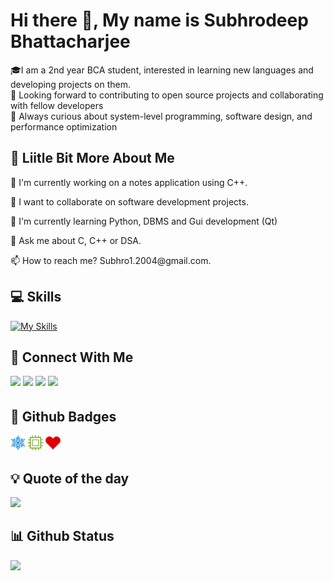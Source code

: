 # Hi there 👋, My name is Subhrodeep Bhattacharjee

🎓I am a 2nd year BCA student, interested in learning new languages and developing projects on them.
<br> 🤝 Looking forward to contributing to open source projects and collaborating with fellow developers
<bR> 🚀 Always curious about system-level programming, software design, and performance optimization

## 💫 Liitle Bit More About Me
<p>🔭 I'm currently working on a notes application using C++.</p>
<p>👯 I want to collaborate on software development projects.</p>
<p>🌱 I'm currently learning Python, DBMS and Gui development (Qt)</p>
<p>💬 Ask me about C, C++ or DSA.</p>
<p>📫 How to reach me? Subhro1.2004@gmail.com.</p>

## 💻 Skills
 [![My Skills](https://skillicons.dev/icons?i=c,cpp,html,css,git,github,ps)](https://skillicons.dev)


## 👥 Connect With Me
 <p>
<a href="https://linkedin.com/in/Subhrodeep%20Bhattacharjee"><img src="https://img.shields.io/badge/linkedin-%230077B5.svg?style=for-the-badge&logo=linkedin&logoColor=white" style="margin-bottom: 4px;" height="30px" target="_blank"></a>
<a href="https://www.instagram.com/@Subhro_12"><img src="https://img.shields.io/badge/Instagram-%23E4405F.svg?style=for-the-badge&logo=Instagram&logoColor=white" style="margin-bottom: 4px;" height="30px" target="_blank"></a>
<a href="https://www.hackerrank.com/@subhro1_2004"><img src="https://img.shields.io/badge/-Hackerrank-2EC866?style=for-the-badge&logo=HackerRank&logoColor=white" style="margin-bottom: 4px;" height="30px" target="_blank"></a>
<a href="https://leetcode.com/Subhro1225"><img src="https://img.shields.io/badge/LeetCode-000000?style=for-the-badge&logo=LeetCode&logoColor=#d16c06" style="margin-bottom: 4px;" height="30px" target="_blank"></a>
</p>

## 🌟 Github Badges
<p>
<img src="https://raw.githubusercontent.com/acervenky/animated-github-badges/master/assets/acbadge.gif" height="24px">
<img src="https://raw.githubusercontent.com/acervenky/animated-github-badges/master/assets/devbadge.gif" height="24px">
<img src="https://raw.githubusercontent.com/acervenky/animated-github-badges/master/assets/sponsorbadge.gif" height="24px">
</p>

## 💡 Quote of the day
![](https://quotes-github-readme.vercel.app/api?type=horizontal&theme=light)

## 📊 Github Status

<p><img src="https://github-readme-stats.vercel.app/api?username=Subhro1225&show_icons=true"><p>
